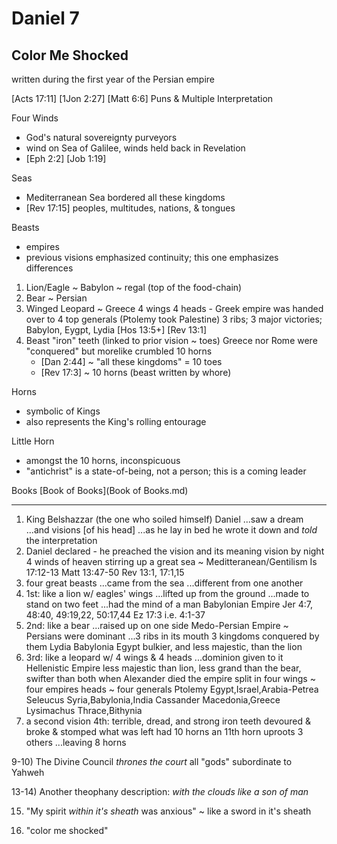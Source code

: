 # Daniel 7
## Color Me Shocked

written during the first year of the Persian empire

[Acts 17:11]
[1Jon 2:27]
[Matt 6:6]
Puns & Multiple Interpretation

Four Winds
- God's natural sovereignty purveyors
- wind on Sea of Galilee, winds held back in Revelation
- [Eph 2:2] [Job 1:19]

Seas
- Mediterranean Sea bordered all these kingdoms
- [Rev 17:15] peoples, multitudes, nations, & tongues

Beasts
- empires
- previous visions emphasized continuity; this one emphasizes differences
1. Lion/Eagle ~ Babylon
	~ regal (top of the food-chain)
2. Bear ~ Persian
3. Winged Leopard ~ Greece
	4 wings
	4 heads - Greek empire was handed over to 4 top generals (Ptolemy took Palestine)
	3 ribs; 3 major victories; Babylon, Eygpt, Lydia
[Hos 13:5+] [Rev 13:1]
4. Beast
	"iron" teeth (linked to prior vision ~ toes)
	Greece nor Rome were "conquered" but morelike crumbled
	10 horns 
	- [Dan 2:44] ~ "all these kingdoms" = 10 toes
	- [Rev 17:3] ~ 10 horns (beast written by whore)

Horns
- symbolic of Kings
- also represents the King's rolling entourage

Little Horn
- amongst the 10 horns, inconspicuous
- "antichrist" is a state-of-being, not a person; this is a coming leader

Books
	[Book of Books](Book of Books.md)

---

1)	King Belshazzar (the one who soiled himself)
	Daniel
	...saw a dream
	...and visions [of his head]
	...as he lay in bed
		he wrote it down and _told_ the interpretation
2)	Daniel declared - he preached the vision and its meaning
	vision by night
	4 winds of heaven
		stirring up a great sea ~ Meditteranean/Gentilism
			Is 17:12-13
			Matt 13:47-50
			Rev 13:1, 17:1,15
3)	four great beasts
	...came from the sea
	...different from one another
4)	1st: like a lion w/ eagles' wings
	...lifted up from the ground
	...made to stand on two feet
	...had the mind of a man
		Babylonian Empire
		Jer 4:7, 48:40, 49:19,22, 50:17,44
		Ez 17:3
	i.e. 4:1-37
5)	2nd: like a bear
	...raised up on one side
		Medo-Persian Empire ~ Persians were dominant
	...3 ribs in its mouth
		3 kingdoms conquered by them
			Lydia
			Babylonia
			Egypt
	bulkier, and less majestic, than the lion
6)	3rd: like a leopard w/ 4 wings & 4 heads
	...dominion given to it
		Hellenistic Empire
		less majestic than lion, less grand than the bear, swifter than both
	when Alexander died the empire split in four
		wings ~ four empires
		heads ~ four generals
		Ptolemy 	Egypt,Israel,Arabia-Petrea
		Seleucus	Syria,Babylonia,India
		Cassander	Macedonia,Greece
		Lysimachus	Thrace,Bithynia
7)	a second vision
	4th: terrible, dread, and strong
		iron teeth
		devoured & broke & stomped what was left
		had 10 horns
		an 11th horn uproots 3 others
		...leaving 8 horns


9-10) The Divine Council
_thrones_
_the court_
all "gods" subordinate to Yahweh


13-14) Another theophany description:
_with the clouds_
_like a son of man_

15) "My spirit _within it's sheath_ was anxious" ~ like a sword in it's sheath


28) "color me shocked"
